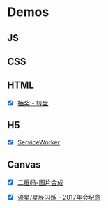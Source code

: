 # Demos


## JS



## CSS



## HTML
- [x] [抽奖 - 转盘](https://thunf.github.io/Demos/html_lottery/turntable/)



## H5
- [x] [ServiceWorker](https://thunf.github.io/Demos/h5_ServiceWorker/)



## Canvas
- [x] [二维码-图片合成](https://thunf.github.io/Demos/canvas_compositeImages/)
- [x] [流星/星辰闪烁 - 2017年会纪念](https://thunf.github.io/Demos/canvas_annual2017/)

